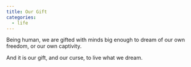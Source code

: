 ```yaml
---
title: Our Gift
categories:
  - life
---
```

Being human,
we are gifted with minds
big enough to dream
of our own freedom,
or our own captivity.

And it is our gift,
and our curse,
to live what we dream.
